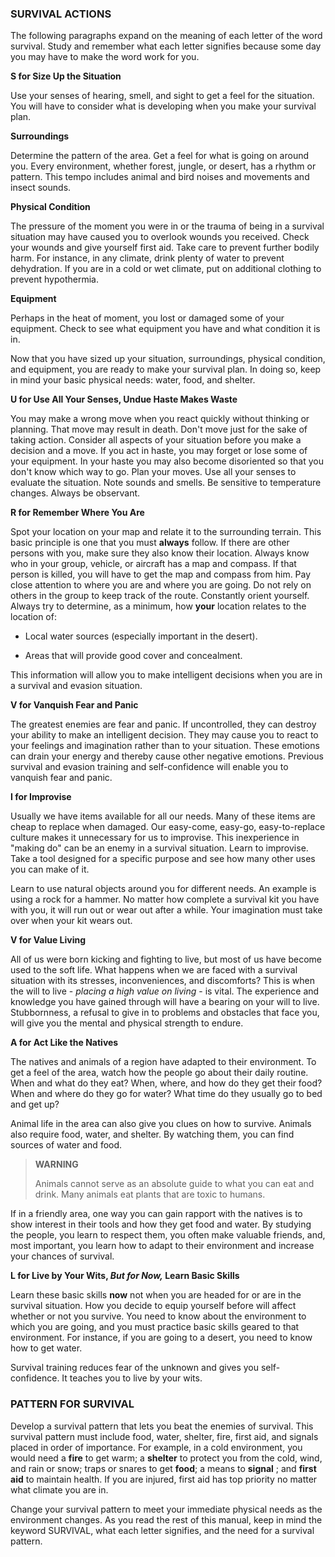 ### SURVIVAL ACTIONS

The following paragraphs expand on the meaning of each letter of the word survival. Study and remember what each letter signifies because some day you may have to make the word work for you.

**S for Size Up the Situation**
 
Use your senses of hearing, smell, and sight to get a feel for the situation. You will have to consider what is developing when you make your survival plan.

**Surroundings**

Determine the pattern of the area. Get a feel for what is going on around you. Every environment, whether forest, jungle, or desert, has a rhythm or pattern. This tempo includes animal and bird noises and movements and insect sounds. 

**Physical Condition**

The pressure of the moment you were in or the trauma of being in a survival situation may have caused you to overlook wounds you received. Check your wounds and give yourself first aid. Take care to prevent further bodily harm. For instance, in any climate, drink plenty of water to prevent dehydration. If you are in a cold or wet climate, put on additional clothing to prevent hypothermia.

**Equipment**

Perhaps in the heat of moment, you lost or damaged some of your equipment. Check to see what equipment you have and what condition it is in.

Now that you have sized up your situation, surroundings, physical condition, and equipment, you are ready to make your survival plan. In doing so, keep in mind your basic physical needs: water, food, and shelter.

**U for Use All Your Senses, Undue Haste Makes Waste**

You may make a wrong move when you react quickly without thinking or planning. That move may result in death. Don't move just for the sake of taking action. Consider all aspects of your situation before you make a decision and a move. If you act in haste, you may forget or lose some of your equipment. In your haste you may also become disoriented so that you don't know which way to go. Plan your moves. Use all your senses to evaluate the situation. Note sounds and smells. Be sensitive to temperature changes. Always be observant.

**R for Remember Where You Are**

Spot your location on your map and relate it to the surrounding terrain. This basic principle is one that you must **always** follow. If there are other persons with you, make sure they also know their location. Always know who in your group, vehicle, or aircraft has a map and compass. If that person is killed, you will have to get the map and compass from him. Pay close attention to where you are and where you are going. Do not rely on others in the group to keep track of the route. Constantly orient yourself. Always try to determine, as a minimum, how **your** location relates to the location of:

*   Local water sources (especially important in the desert).

*   Areas that will provide good cover and concealment.

This information will allow you to make intelligent decisions when you are in a survival and evasion situation.

**V for Vanquish Fear and Panic**

The greatest enemies are fear and panic. If uncontrolled, they can destroy your ability to make an intelligent decision. They may cause you to react to your feelings and imagination rather than to your situation. These emotions can drain your energy and thereby cause other negative emotions. Previous survival and evasion training and self-confidence will enable you to vanquish fear and panic.

**I for Improvise**

Usually we have items available for all our needs. Many of these items are cheap to replace when damaged. Our easy-come, easy-go, easy-to-replace culture makes it unnecessary for us to improvise. This inexperience in "making do" can be an enemy in a survival situation. Learn to improvise. Take a tool designed for a specific purpose and see how many other uses you can make of it.

Learn to use natural objects around you for different needs. An example is using a rock for a hammer. No matter how complete a survival kit you have with you, it will run out or wear out after a while. Your imagination must take over when your kit wears out.

**V for Value Living**

All of us were born kicking and fighting to live, but most of us have become used to the soft life.  What happens when we are faced with a survival situation with its stresses, inconveniences, and discomforts? This is when the will to live - _placing a high value on living_ - is vital. The experience and knowledge you have gained through will have a bearing on your will to live. Stubbornness, a refusal to give in to problems and obstacles that face you, will give you the mental and physical strength to endure.

**A for Act Like the Natives**

The natives and animals of a region have adapted to their environment. To get a feel of the area, watch how the people go about their daily routine. When and what do they eat? When, where, and how do they get their food? When and where do they go for water? What time do they usually go to bed and get up?

Animal life in the area can also give you clues on how to survive. Animals also require food, water, and shelter. By watching them, you can find sources of water and food.


> **WARNING**
> 
>Animals cannot serve as an absolute guide to what you can eat and drink. Many animals eat plants that are toxic to humans.

If in a friendly area, one way you can gain rapport with the natives is to show interest in their tools and how they get food and water. By studying the people, you learn to respect them, you often make valuable friends, and, most important, you learn how to adapt to their environment and increase your chances of survival.

**L for Live by Your Wits, _But for Now,_ Learn Basic Skills**

Learn these basic skills **now** not when you are headed for or are in the survival situation. How you decide to equip yourself before will affect whether or not you survive. You need to know about the environment to which you are going, and you must practice basic skills geared to that environment. For instance, if you are going to a desert, you need to know how to get water.

Survival training reduces fear of the unknown and gives you self-confidence. It teaches you to live by your wits.

### PATTERN FOR SURVIVAL

Develop a survival pattern that lets you beat the enemies of survival. This survival pattern must include food, water, shelter, fire, first aid, and signals placed in order of importance. For example, in a cold environment, you would need a **fire** to get warm; a **shelter** to protect you from the cold, wind, and rain or snow; traps or snares to get **food**; a means to **signal** ; and **first aid** to maintain health. If you are injured, first aid has top priority no matter what climate you are in.

Change your survival pattern to meet your immediate physical needs as the environment changes. As you read the rest of this manual, keep in mind the keyword SURVIVAL, what each letter signifies, and the need for a survival pattern.
